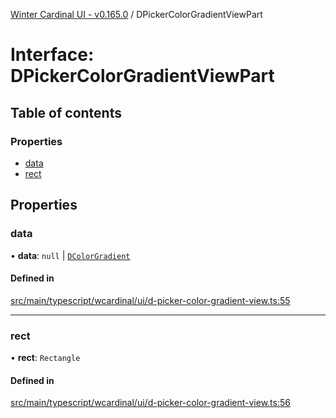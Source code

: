 [Winter Cardinal UI - v0.165.0](../index.md) / DPickerColorGradientViewPart

# Interface: DPickerColorGradientViewPart

## Table of contents

### Properties

- [data](DPickerColorGradientViewPart.md#data)
- [rect](DPickerColorGradientViewPart.md#rect)

## Properties

### data

• **data**: ``null`` \| [`DColorGradient`](DColorGradient.md)

#### Defined in

[src/main/typescript/wcardinal/ui/d-picker-color-gradient-view.ts:55](https://github.com/winter-cardinal/winter-cardinal-ui/blob/v0.165.0/src/main/typescript/wcardinal/ui/d-picker-color-gradient-view.ts#L55)

___

### rect

• **rect**: `Rectangle`

#### Defined in

[src/main/typescript/wcardinal/ui/d-picker-color-gradient-view.ts:56](https://github.com/winter-cardinal/winter-cardinal-ui/blob/v0.165.0/src/main/typescript/wcardinal/ui/d-picker-color-gradient-view.ts#L56)
